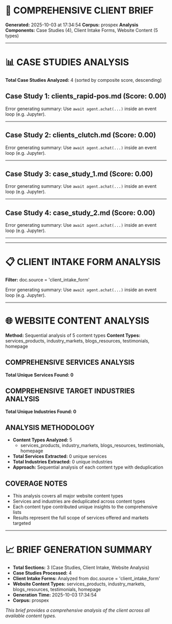 # 📄 COMPREHENSIVE CLIENT BRIEF

**Generated:** 2025-10-03 at 17:34:54
**Corpus:** prospex
**Analysis Components:** Case Studies (4), Client Intake Forms, Website Content (5 types)

---

# 📊 CASE STUDIES ANALYSIS

**Total Case Studies Analyzed:** 4 (sorted by composite score, descending)

## Case Study 1: clients_rapid-pos.md (Score: 0.00)

Error generating summary: Use `await agent.achat(...)` inside an event loop (e.g. Jupyter).

---

## Case Study 2: clients_clutch.md (Score: 0.00)

Error generating summary: Use `await agent.achat(...)` inside an event loop (e.g. Jupyter).

---

## Case Study 3: case_study_1.md (Score: 0.00)

Error generating summary: Use `await agent.achat(...)` inside an event loop (e.g. Jupyter).

---

## Case Study 4: case_study_2.md (Score: 0.00)

Error generating summary: Use `await agent.achat(...)` inside an event loop (e.g. Jupyter).

---



---

# 📋 CLIENT INTAKE FORM ANALYSIS

**Filter:** doc.source = 'client_intake_form'

Error generating summary: Use `await agent.achat(...)` inside an event loop (e.g. Jupyter).

---

# 🌐 WEBSITE CONTENT ANALYSIS

**Method:** Sequential analysis of 5 content types
**Content Types:** services_products, industry_markets, blogs_resources, testimonials, homepage

## COMPREHENSIVE SERVICES ANALYSIS
**Total Unique Services Found: 0**


## COMPREHENSIVE TARGET INDUSTRIES ANALYSIS  
**Total Unique Industries Found: 0**


## ANALYSIS METHODOLOGY
- **Content Types Analyzed:** 5
  - services_products, industry_markets, blogs_resources, testimonials, homepage
- **Total Services Extracted:** 0 unique services
- **Total Industries Extracted:** 0 unique industries
- **Approach:** Sequential analysis of each content type with deduplication

## COVERAGE NOTES
- This analysis covers all major website content types
- Services and industries are deduplicated across content types
- Each content type contributed unique insights to the comprehensive lists
- Results represent the full scope of services offered and markets targeted

---

# 📈 BRIEF GENERATION SUMMARY

- **Total Sections:** 3 (Case Studies, Client Intake, Website Analysis)
- **Case Studies Processed:** 4
- **Client Intake Forms:** Analyzed from doc.source = 'client_intake_form'
- **Website Content Types:** services_products, industry_markets, blogs_resources, testimonials, homepage
- **Generation Time:** 2025-10-03 17:34:54
- **Corpus:** prospex

*This brief provides a comprehensive analysis of the client across all available content types.*

